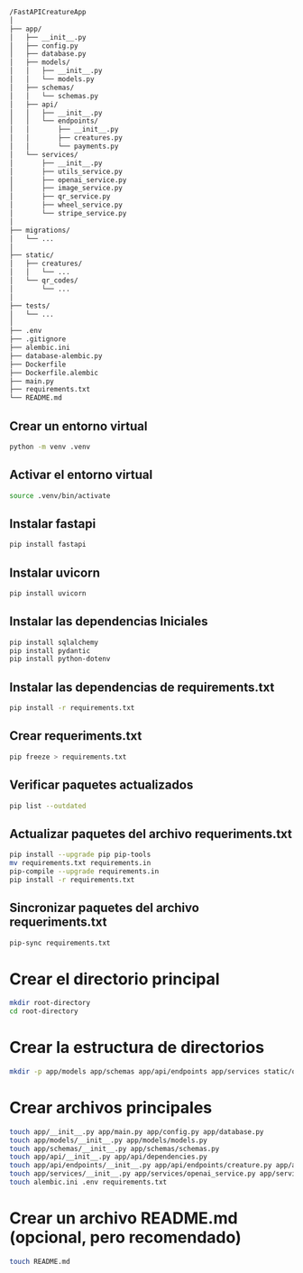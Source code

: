  ```bash
/FastAPICreatureApp
│
├── app/
│   ├── __init__.py
│   ├── config.py
│   ├── database.py
│   ├── models/
│   │   ├── __init__.py
│   │   └── models.py
│   ├── schemas/
│   │   └── schemas.py
│   ├── api/
│   │   ├── __init__.py
│   │   └── endpoints/
│   │       ├── __init__.py
│   │       ├── creatures.py
│   │       └── payments.py
│   └── services/
│       ├── __init__.py
│       ├── utils_service.py
│       ├── openai_service.py
│       ├── image_service.py
│       ├── qr_service.py
│       ├── wheel_service.py
│       └── stripe_service.py
│
├── migrations/
│   └── ...
│
├── static/
│   ├── creatures/
│   │   └── ...
│   └── qr_codes/
│       └── ...
│
├── tests/
│   └── ...
│
├── .env
├── .gitignore
├── alembic.ini
├── database-alembic.py
├── Dockerfile
├── Dockerfile.alembic
├── main.py
├── requirements.txt
└── README.md
```

## Crear un entorno virtual
  ```bash
  python -m venv .venv
  ```
  ## Activar el entorno virtual
  ```bash
  source .venv/bin/activate
  ```
  ## Instalar fastapi 
  ```bash
  pip install fastapi
  ```
  ## Instalar uvicorn
  ```bash
  pip install uvicorn
  ```
  ## Instalar las dependencias Iniciales
  ```bash
  pip install sqlalchemy
  pip install pydantic
  pip install python-dotenv
  ```
  ## Instalar las dependencias de requirements.txt
  ```bash
  pip install -r requirements.txt
  ``` 

  ## Crear requeriments.txt
  ```bash
  pip freeze > requirements.txt
  ```  
  ## Verificar paquetes actualizados
  ```bash
  pip list --outdated
  ```  
  ## Actualizar paquetes del archivo requeriments.txt
  ```bash
  pip install --upgrade pip pip-tools
  mv requirements.txt requirements.in
  pip-compile --upgrade requirements.in
  pip install -r requirements.txt
  ```  
  ## Sincronizar paquetes del archivo requeriments.txt
  ```bash
  pip-sync requirements.txt
  ```  

# Crear el directorio principal
```bash
mkdir root-directory
cd root-directory
```
# Crear la estructura de directorios
```bash
mkdir -p app/models app/schemas app/api/endpoints app/services static/qr_codes migrations
```

# Crear archivos principales
```bash
touch app/__init__.py app/main.py app/config.py app/database.py
touch app/models/__init__.py app/models/models.py
touch app/schemas/__init__.py app/schemas/schemas.py
touch app/api/__init__.py app/api/dependencies.py
touch app/api/endpoints/__init__.py app/api/endpoints/creature.py app/api/endpoints/client.py
touch app/services/__init__.py app/services/openai_service.py app/services/qr_service.py
touch alembic.ini .env requirements.txt
```

# Crear un archivo README.md (opcional, pero recomendado)
```bash
touch README.md
```